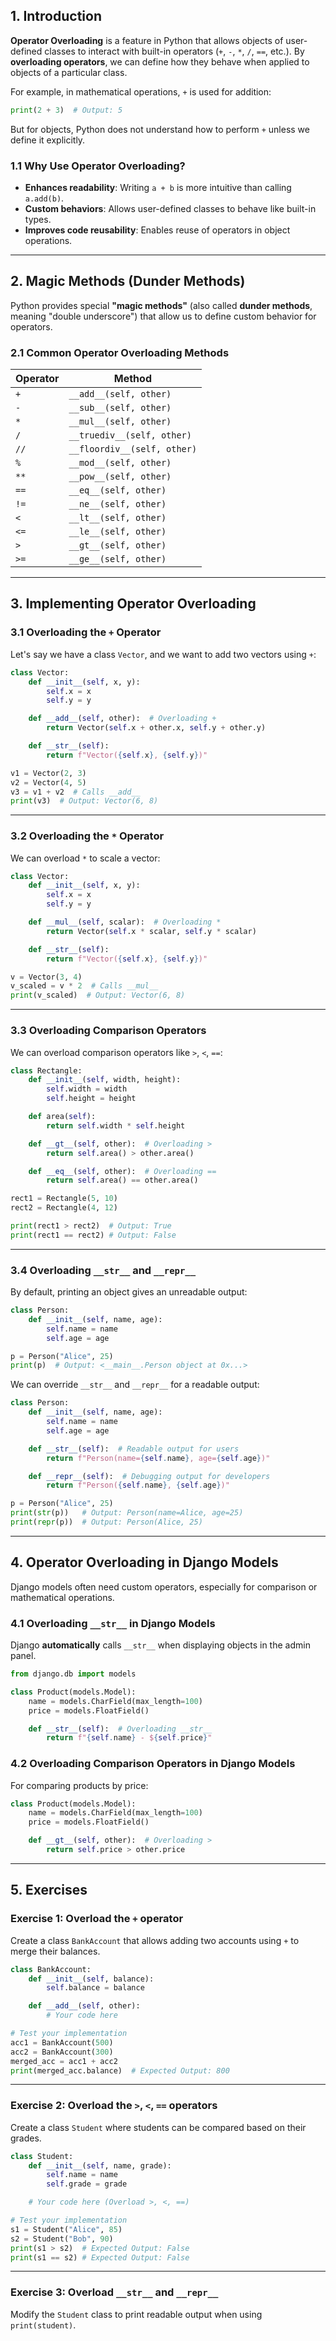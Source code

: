 ## **1. Introduction**

**Operator Overloading** is a feature in Python that allows objects of user-defined classes to interact with built-in operators (`+`, `-`, `*`, `/`, `==`, etc.). By **overloading operators**, we can define how they behave when applied to objects of a particular class.

For example, in mathematical operations, `+` is used for addition:

```python
print(2 + 3)  # Output: 5
```

But for objects, Python does not understand how to perform `+` unless we define it explicitly.

### **1.1 Why Use Operator Overloading?**

- **Enhances readability**: Writing `a + b` is more intuitive than calling `a.add(b)`.
- **Custom behaviors**: Allows user-defined classes to behave like built-in types.
- **Improves code reusability**: Enables reuse of operators in object operations.

---

## **2. Magic Methods (Dunder Methods)**

Python provides special **"magic methods"** (also called **dunder methods**, meaning "double underscore") that allow us to define custom behavior for operators.

### **2.1 Common Operator Overloading Methods**

|Operator|Method|
|---|---|
|`+`|`__add__(self, other)`|
|`-`|`__sub__(self, other)`|
|`*`|`__mul__(self, other)`|
|`/`|`__truediv__(self, other)`|
|`//`|`__floordiv__(self, other)`|
|`%`|`__mod__(self, other)`|
|`**`|`__pow__(self, other)`|
|`==`|`__eq__(self, other)`|
|`!=`|`__ne__(self, other)`|
|`<`|`__lt__(self, other)`|
|`<=`|`__le__(self, other)`|
|`>`|`__gt__(self, other)`|
|`>=`|`__ge__(self, other)`|

---

## **3. Implementing Operator Overloading**

### **3.1 Overloading the `+` Operator**

Let's say we have a class `Vector`, and we want to add two vectors using `+`:

```python
class Vector:
    def __init__(self, x, y):
        self.x = x
        self.y = y

    def __add__(self, other):  # Overloading +
        return Vector(self.x + other.x, self.y + other.y)

    def __str__(self):
        return f"Vector({self.x}, {self.y})"

v1 = Vector(2, 3)
v2 = Vector(4, 5)
v3 = v1 + v2  # Calls __add__
print(v3)  # Output: Vector(6, 8)
```

---

### **3.2 Overloading the `*` Operator**

We can overload `*` to scale a vector:

```python
class Vector:
    def __init__(self, x, y):
        self.x = x
        self.y = y

    def __mul__(self, scalar):  # Overloading *
        return Vector(self.x * scalar, self.y * scalar)

    def __str__(self):
        return f"Vector({self.x}, {self.y})"

v = Vector(3, 4)
v_scaled = v * 2  # Calls __mul__
print(v_scaled)  # Output: Vector(6, 8)
```

---

### **3.3 Overloading Comparison Operators**

We can overload comparison operators like `>`, `<`, `==`:

```python
class Rectangle:
    def __init__(self, width, height):
        self.width = width
        self.height = height

    def area(self):
        return self.width * self.height

    def __gt__(self, other):  # Overloading >
        return self.area() > other.area()

    def __eq__(self, other):  # Overloading ==
        return self.area() == other.area()

rect1 = Rectangle(5, 10)
rect2 = Rectangle(4, 12)

print(rect1 > rect2)  # Output: True
print(rect1 == rect2) # Output: False
```

---

### **3.4 Overloading `__str__` and `__repr__`**

By default, printing an object gives an unreadable output:

```python
class Person:
    def __init__(self, name, age):
        self.name = name
        self.age = age

p = Person("Alice", 25)
print(p)  # Output: <__main__.Person object at 0x...>
```

We can override `__str__` and `__repr__` for a readable output:

```python
class Person:
    def __init__(self, name, age):
        self.name = name
        self.age = age

    def __str__(self):  # Readable output for users
        return f"Person(name={self.name}, age={self.age})"

    def __repr__(self):  # Debugging output for developers
        return f"Person({self.name}, {self.age})"

p = Person("Alice", 25)
print(str(p))   # Output: Person(name=Alice, age=25)
print(repr(p))  # Output: Person(Alice, 25)
```

---

## **4. Operator Overloading in Django Models**

Django models often need custom operators, especially for comparison or mathematical operations.

### **4.1 Overloading `__str__` in Django Models**

Django **automatically** calls `__str__` when displaying objects in the admin panel.

```python
from django.db import models

class Product(models.Model):
    name = models.CharField(max_length=100)
    price = models.FloatField()

    def __str__(self):  # Overloading __str__
        return f"{self.name} - ${self.price}"
```

### **4.2 Overloading Comparison Operators in Django Models**

For comparing products by price:

```python
class Product(models.Model):
    name = models.CharField(max_length=100)
    price = models.FloatField()

    def __gt__(self, other):  # Overloading >
        return self.price > other.price
```

---

## **5. Exercises**

### **Exercise 1: Overload the `+` operator**

Create a class `BankAccount` that allows adding two accounts using `+` to merge their balances.

```python
class BankAccount:
    def __init__(self, balance):
        self.balance = balance

    def __add__(self, other):
        # Your code here

# Test your implementation
acc1 = BankAccount(500)
acc2 = BankAccount(300)
merged_acc = acc1 + acc2
print(merged_acc.balance)  # Expected Output: 800
```

---

### **Exercise 2: Overload the `>`, `<`, `==` operators**

Create a class `Student` where students can be compared based on their grades.

```python
class Student:
    def __init__(self, name, grade):
        self.name = name
        self.grade = grade

    # Your code here (Overload >, <, ==)

# Test your implementation
s1 = Student("Alice", 85)
s2 = Student("Bob", 90)
print(s1 > s2)  # Expected Output: False
print(s1 == s2) # Expected Output: False
```

---

### **Exercise 3: Overload `__str__` and `__repr__`**

Modify the `Student` class to print readable output when using `print(student)`.

